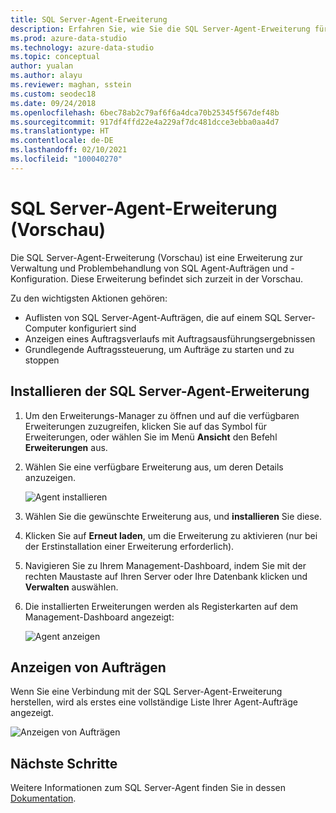 ```yaml
---
title: SQL Server-Agent-Erweiterung
description: Erfahren Sie, wie Sie die SQL Server-Agent-Erweiterung für Azure Data Studio installieren und verwenden, eine Erweiterung zur Verwaltung von SQL-Agent-Aufträgen und -Konfigurationen.
ms.prod: azure-data-studio
ms.technology: azure-data-studio
ms.topic: conceptual
author: yualan
ms.author: alayu
ms.reviewer: maghan, sstein
ms.custom: seodec18
ms.date: 09/24/2018
ms.openlocfilehash: 6bec78ab2c79af6f6a4dca70b25345f567def48b
ms.sourcegitcommit: 917df4ffd22e4a229af7dc481dcce3ebba0aa4d7
ms.translationtype: HT
ms.contentlocale: de-DE
ms.lasthandoff: 02/10/2021
ms.locfileid: "100040270"
---
```

# <a name="sql-server-agent-extension-preview"></a>SQL Server-Agent-Erweiterung (Vorschau)

Die SQL Server-Agent-Erweiterung (Vorschau) ist eine Erweiterung zur Verwaltung und Problembehandlung von SQL Agent-Aufträgen und -Konfiguration. Diese Erweiterung befindet sich zurzeit in der Vorschau.

Zu den wichtigsten Aktionen gehören:

- Auflisten von SQL Server-Agent-Aufträgen, die auf einem SQL Server-Computer konfiguriert sind
- Anzeigen eines Auftragsverlaufs mit Auftragsausführungsergebnissen
- Grundlegende Auftragssteuerung, um Aufträge zu starten und zu stoppen

## <a name="install-the-sql-server-agent-extension"></a>Installieren der SQL Server-Agent-Erweiterung

1. Um den Erweiterungs-Manager zu öffnen und auf die verfügbaren Erweiterungen zuzugreifen, klicken Sie auf das Symbol für Erweiterungen, oder wählen Sie im Menü **Ansicht** den Befehl **Erweiterungen** aus.
2. Wählen Sie eine verfügbare Erweiterung aus, um deren Details anzuzeigen.

   ![Agent installieren](media/sql-server-agent-extension/install-sql-agent.png)

3. Wählen Sie die gewünschte Erweiterung aus, und **installieren** Sie diese.
4. Klicken Sie auf **Erneut laden**, um die Erweiterung zu aktivieren (nur bei der Erstinstallation einer Erweiterung erforderlich).
5. Navigieren Sie zu Ihrem Management-Dashboard, indem Sie mit der rechten Maustaste auf Ihren Server oder Ihre Datenbank klicken und **Verwalten** auswählen.
6. Die installierten Erweiterungen werden als Registerkarten auf dem Management-Dashboard angezeigt:

   ![Agent anzeigen](media/sql-server-agent-extension/view-sql-agent.png)

## <a name="view-jobs"></a>Anzeigen von Aufträgen

Wenn Sie eine Verbindung mit der SQL Server-Agent-Erweiterung herstellen, wird als erstes eine vollständige Liste Ihrer Agent-Aufträge angezeigt.

   ![Anzeigen von Aufträgen](media/sql-server-agent-extension/job-view.png)

## <a name="next-steps"></a>Nächste Schritte

Weitere Informationen zum SQL Server-Agent finden Sie in dessen [Dokumentation](../../ssms/agent/sql-server-agent.md).
